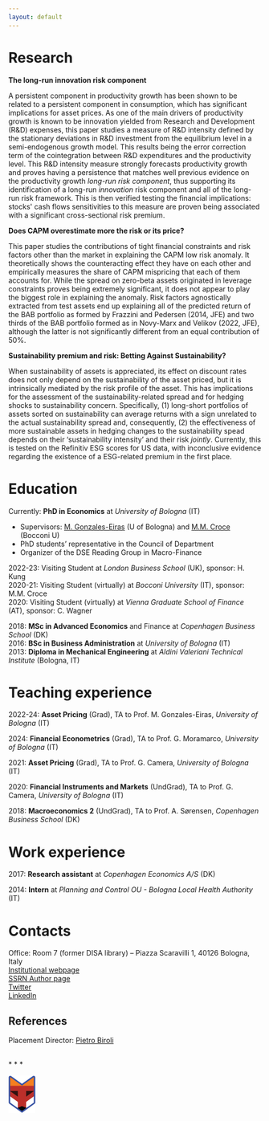 ```yaml
---
layout: default
---
```


<!-- > Welcome! 
>  -->

# Research


<!-- ## Working papers
## Research in progress -->

<!-- style="text-align: center; margin-block: 10px;" -->
<p style="margin-block: 10px;"> <strong> The long-run innovation risk component </strong> <i>  </i></p>

<p class="abstracttxt"> A persistent component in productivity growth has been shown to be related to a persistent component in consumption, which has significant implications for asset prices. As one of the main drivers of productivity growth is known to be innovation yielded from Research and Development (R&D) expenses, this paper studies a measure of R&D intensity defined by the stationary deviations in R&D investment from the equilibrium level in a semi-endogenous growth model. This results being the error correction term of the cointegration between R&D expenditures and the productivity level. This R&D intensity measure strongly forecasts productivity growth and proves having a persistence that matches well previous evidence on the productivity growth <i>long-run risk component</i>, thus supporting its identification of a long-run <i>innovation</i> risk component and all of the long-run risk framework. This is then verified testing the financial implications: stocks' cash flows sensitivities to this measure are proven being associated with a significant cross-sectional risk premium.
</p>


<p style="font-weight:bold; margin-block: 10px;">Does CAPM overestimate more the risk or its price?</p>

<p class="abstracttxt"> This paper studies the contributions of tight financial constraints and risk factors other than the market in explaining the CAPM low risk anomaly. It theoretically shows the counteracting effect they have on each other and empirically measures the share of CAPM mispricing that each of them accounts for. While the spread on zero-beta assets originated in leverage constraints proves being extremely significant, it does not appear to play the biggest role in explaining the anomaly. Risk factors agnostically extracted from test assets end up explaining all of the predicted return of the BAB portfolio as formed by Frazzini and Pedersen (2014, JFE) and two thirds of the BAB portfolio formed as in Novy-Marx and Velikov (2022, JFE), although the latter is not significantly different from an equal contribution of 50%.
</p> 

<p style="font-weight:bold; margin-block: 10px;">Sustainability premium and risk: Betting Against Sustainability?</p>

<p class="abstracttxt"> When sustainability of assets is appreciated, its effect on discount rates does not only depend on the sustainability of the asset priced, but it is intrinsically mediated by the risk profile of the asset. This has implications for the assessment of the sustainability-related spread and for hedging shocks to sustainability concern. Specifically, (1) long-short portfolios of assets sorted on sustainability can average returns with a sign unrelated to the actual sustainability spread and, consequently, (2) the effectiveness of more sustainable assets in hedging changes to the sustainability spead depends on their ‘sustainability intensity’ and their risk <i>jointly</i>. Currently, this is tested on the Refinitiv ESG scores for US data, with inconclusive evidence regarding the existence of a ESG-related premium in the first place. 
</p> 

# Education

Currently:  **PhD in Economics** at _University of Bologna_ (IT)
* Supervisors: [M. Gonzales-Eiras](https://sites.google.com/view/mgeiras/inicio) (U of Bologna) and [M.M. Croce](https://sites.google.com/view/mmcroce/home) (Bocconi U)
* PhD students’ representative in the Council of Department
* Organizer of the DSE Reading Group in Macro-Finance

<!-- 2023-24: Research Fellow at University of Bologna (IT), supervisor: G. Cavaliere <br> -->
2022-23: Visiting Student at _London Business School_ (UK), sponsor: H. Kung <br>
2020-21: Visiting Student (virtually) at _Bocconi University_ (IT), sponsor: M.M. Croce <br>
2020: Visiting Student (virtually) at _Vienna Graduate School of Finance_ (AT), sponsor: C. Wagner <br>

2018: **MSc in Advanced Economics** and Finance at _Copenhagen Business School_ (DK) <br>
2016: **BSc in Business Administration** at _University of Bologna_ (IT) <br>
2013: **Diploma in Mechanical Engineering** at _Aldini Valeriani Technical Institute_ (Bologna, IT) <br>




# Teaching experience
2022-24: **Asset Pricing** (Grad), TA to Prof. M. Gonzales-Eiras, _University of Bologna_ (IT)

2024: **Financial Econometrics** (Grad), TA to Prof. G. Moramarco, _University of Bologna_ (IT)

2021: **Asset Pricing** (Grad), TA to Prof. G. Camera, _University of Bologna_ (IT)

2020: **Financial Instruments and Markets** (UndGrad), TA to Prof. G. Camera, _University of Bologna_ (IT)

2018: **Macroeconomics 2** (UndGrad), TA to Prof. A. Sørensen, _Copenhagen Business School_ (DK)

# Work experience
2017: **Research assistant** at _Copenhagen Economics A/S_ (DK) 

2014: **Intern** at _Planning and Control OU - Bologna Local Health Authority_ (IT)


# Contacts
Office: Room 7 (former DISA library) – Piazza Scaravilli 1, 40126 Bologna, Italy <br>
[Institutional webpage](https://www.unibo.it/sitoweb/f.franceschini/en) <br>
[SSRN Author page](https://papers.ssrn.com/sol3/cf_dev/AbsByAuth.cfm?per_id=2836171) <br>
[Twitter](https://twitter.com/FFabio_econ) <br>
[LinkedIn](https://www.linkedin.com/in/f-fabio/?locale=en_US) <br>

## References

Placement Director: [Pietro Biroli](https://sites.google.com/site/pietrobiroli/home)


<!-- [~~another page~~](./another-page.html). -->

<!-- | head1        | head two          | three |
|:-------------|:------------------|:------|
| ok           | good swedish fish | nice  |
| out of stock | good and plenty   | nice  |
| ok           | good `oreos`      | hmm   |
| ok           | good `zoute` drop | yumm  | -->

<br>
* * *
<br>


![oibafox](/assets/img/oibafox.png)

<!-- <img style="margin-left: auto;margin-right: auto;"  src="/assets/img/oibafox.png" alt="oibafox" /> -->




<!-- <dl>
<dt>Name</dt>
<dd>Godzilla</dd>
<dt>Born</dt>
<dd>1952</dd>
<dt>Birthplace</dt>
<dd>Japan</dd>
<dt>Color</dt>
<dd>Green</dd>
</dl> -->


<!-- ```
The final element.
``` -->

